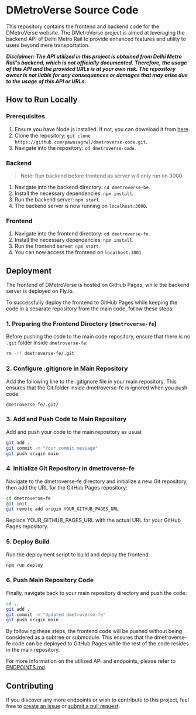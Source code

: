 # DMetroVerse Source Code

This repository contains the frontend and backend code for the DMetroVerse website. The DMetroVerse project is aimed at leveraging the backend API of Delhi Metro Rail to provide enhanced features and utility to users beyond mere transportation.

**_Disclaimer: The API utilized in this project is obtained from Delhi Metro Rail's backend, which is not officially documented. Therefore, the usage of this API and the provided URLs is at your own risk. The repository owner is not liable for any consequences or damages that may arise due to the usage of this API or URLs._**

## How to Run Locally

### Prerequisites

1. Ensure you have Node.js installed. If not, you can download it from [here](https://nodejs.org/en/download/).
2. Clone the repository: `git clone https://github.com/pawasagrwl/dmetroverse-code.git`.
3. Navigate into the repository: `cd dmetroverse-code`.

### Backend

> Note: Run backend before frontend as server will only run on 3000

1. Navigate into the backend directory: `cd dmetroverse-be`.
2. Install the necessary dependencies: `npm install`.
3. Run the backend server: `npm start`.
4. The backend server is now running on `localhost:3000`.
### Frontend

1. Navigate into the frontend directory: `cd dmetroverse-fe`.
2. Install the necessary dependencies: `npm install`.
3. Run the frontend server: `npm start`.
4. You can now access the frontend on `localhost:3001`.



## Deployment

The frontend of DMetroVerse is hosted on GitHub Pages, while the backend server is deployed on Fly.io.

To successfully deploy the frontend to GitHub Pages while keeping the code in a separate repository from the main code, follow these steps:

### 1. Preparing the Frontend Directory (`dmetroverse-fe`)

Before pushing the code to the main code repository, ensure that there is no `.git` folder inside `dmetroverse-fe`:

```bash
rm -rf dmetroverse-fe/.git
```

### 2. Configure .gitignore in Main Repository

Add the following line to the .gitignore file in your main repository. This ensures that the Git folder inside dmetroverse-fe is ignored when you push code:
```gitignore
dmetroverse-fe/.git/
```

### 3. Add and Push Code to Main Repository

Add and push your code to the main repository as usual:

```bash
git add .
git commit -m "Your commit message"
git push origin main
```

### 4. Initialize Git Repository in dmetroverse-fe

Navigate to the dmetroverse-fe directory and initialize a new Git repository, then add the URL for the GitHub Pages repository:

```bash
cd dmetroverse-fe
git init
git remote add origin YOUR_GITHUB_PAGES_URL
```

Replace YOUR_GITHUB_PAGES_URL with the actual URL for your GitHub Pages repository.

### 5. Deploy Build

Run the deployment script to build and deploy the frontend:

```bash
npm run deploy
```

### 6. Push Main Repository Code

Finally, navigate back to your main repository directory and push the code:

```bash
cd ..
git add .
git commit -m "Updated dmetroverse-fe"
git push origin main
```

By following these steps, the frontend code will be pushed without being considered as a subtree or submodule. This ensures that the dmetroverse-fe code can be deployed to GitHub Pages while the rest of the code resides in the main repository.

For more information on the utilized API and endpoints, please refer to [ENDPOINTS.md](ENDPOINTS.md).

## Contributing

If you discover any more endpoints or wish to contribute to this project, feel free to [create an issue](https://github.com/pawasagrwl/dmetroverse-code/issues) or [submit a pull request](https://github.com/pawasagrwl/dmetroverse-code/pulls).
